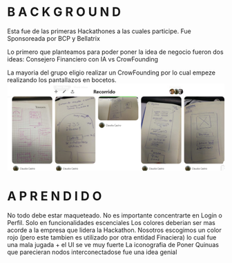 # B A C K G R O U N D

Esta fue de las primeras Hackathones a las cuales participe. 
Fue Sponsoreada por BCP y Bellatrix 

Lo primero que planteamos para poder poner la idea de negocio fueron dos ideas:
Consejero Financiero con IA vs CrowFounding

La mayoria del grupo eligio realizar un CrowFounding por lo cual empeze realizando los pantallazos en bocetos. 
![alt text](https://github.com/DarkNekoRin/Coinua/blob/master/img/Recorrido00.PNG?raw=true)


# A P R E N D I D O

No todo debe estar maqueteado. No es importante concentrarte en Login o Perfil. Solo en funcionalidades escenciales
Los colores deberian ser mas acorde a la empresa que lidera la Hackathon. Nosotros escogimos un color rojo (pero este tambien es utilizado por otra entidad Finaciera) lo cual fue una mala jugada + el UI se ve muy fuerte
La iconografia de Poner Quinuas que parecieran nodos interconectadose fue una idea genial

